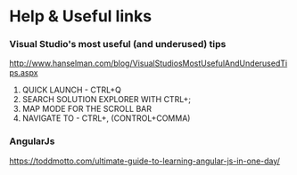 # Help & Useful links

### Visual Studio's most useful (and underused) tips
http://www.hanselman.com/blog/VisualStudiosMostUsefulAndUnderusedTips.aspx
  1. QUICK LAUNCH - CTRL+Q
  2. SEARCH SOLUTION EXPLORER WITH CTRL+;
  3. MAP MODE FOR THE SCROLL BAR
  4. NAVIGATE TO - CTRL+, (CONTROL+COMMA)

### AngularJs 
https://toddmotto.com/ultimate-guide-to-learning-angular-js-in-one-day/
